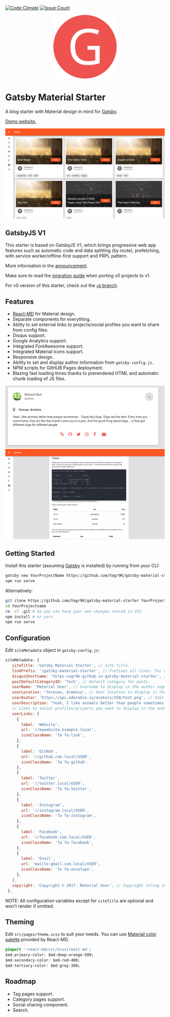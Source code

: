 [![Code Climate](https://codeclimate.com/github/Vagr9K/gatsby-material-starter/badges/gpa.svg)](https://codeclimate.com/github/Vagr9K/gatsby-material-starter)
[![Issue Count](https://codeclimate.com/github/Vagr9K/gatsby-material-starter/badges/issue_count.svg)](https://codeclimate.com/github/Vagr9K/gatsby-material-starter)
<div align="center">
    <img src="docs/logo.png" alt="Logo" width='200px' height='200px'/>
</div>

# Gatsby Material Starter
A blog starter with Material design in mind for [Gatsby](https://github.com/gatsbyjs/gatsby/).

[Demo website.](https://vagr9k.github.io/gatsby-material-starter/)

![Screenshot](docs/screenshot.png)

## GatsbyJS V1

This starter is based on GatsbyJS V1, which brings progressive web app features such as automatic code and data splitting (by route), prefetching, with service worker/offline-first support and PRPL pattern.

More information in the [announcement](https://www.gatsbyjs.org/blog/gatsby-first-beta-release/).

Make sure to read the [migration guide](https://www.gatsbyjs.org/docs/migrating-from-v0-to-v1/) when porting v0 projects to v1.

For v0 version of this starter, check out the [`v0` branch](https://github.com/Vagr9K/gatsby-material-starter/tree/v0).

## Features

* [React-MD](https://github.com/mlaursen/react-md) for Material design.
* Separate components for everything.
* Ablity to set external links to projects/social profiles you want to share from config files.
* Disqus support.
* Google Analytics support.
* Integrated FontAwesome support.
* Integrated Material Icons support.
* Responsive design.
* Ability to set and display author information from `gatsby-config.js`.
* NPM scripts for GitHUB Pages deployment.
* Blazing fast loading times thanks to prerendered HTML and automatic chunk loading of JS files.

![Author Segment Screenshot](docs/screenshot-author.png)
![Article Screenshot](docs/screenshot-article.png)

## Getting Started

Install this starter (assuming [Gatsby](https://github.com/gatsbyjs/gatsby/) is installed) by running from your CLI:

```sh
gatsby new YourProjectName https://github.com/Vagr9K/gatsby-material-starter
npm run serve
```

Alternatively:

```sh
git clone https://github.com/Vagr9K/gatsby-material-starter YourProjectName # Clone the project
cd YourProjectname
rm -rf .git # So you can have your own changes stored in VCS.
npm install # or yarn
npm run serve
```

## Configuration

 Edit `siteMetadata` object in `gatsby-config.js`:

 ```js
siteMetadata: {
    siteTitle: 'Gatsby Material Starter', // Site title.
    linkPrefix: '/gatsby-material-starter', // Prefixes all links. For cases when deployed to example.github.io/gatsby-material-starter/.
    disqusShortname: 'https-vagr9k-github-io-gatsby-material-starter', // Disqus shortname.
    postDefaultCategoryID: 'Tech', // Default category for posts.
    userName: 'Material User', // Username to display in the author segment.
    userLocation: 'Yerevan, Armenia', // User location to display in the author segment.
    userAvatar: 'https://api.adorable.io/avatars/150/test.png', // User avatar to display in the author segment.
    userDescription: "Yeah, I like animals better than people sometimes... Especially dogs. Dogs are the best. Every time you come home, they act like they haven't seen you in a year. And the good thing about dogs... is they got different dogs for different people.", // User description to display in the author segment.
    // Links to social profiles/projects you want to display in the author segment/navigation bar.
    userLinks: [
      {
        label: 'Website',
        url: '//mywebsite.example.local',
        iconClassName: 'fa fa-link',
      },
      {
        label: 'GitHub',
        url: '//github.com.local/USER',
        iconClassName: 'fa fa-github',
      },
      {
        label: 'Twitter',
        url: '//twitter.local/USER',
        iconClassName: 'fa fa-twitter',
      },
      {
        label: 'Instagram',
        url: '//instagram.local/USER',
        iconClassName: 'fa fa-instagram',
      },
      {
        label: 'Facebook',
        url: '//facebook.com.local/USER',
        iconClassName: 'fa fa-facebook',
      },
      {
        label: 'Enail',
        url: 'mailto:gmail.com.local/USER',
        iconClassName: 'fa fa-envelope',
      },
    ],
    copyright: 'Copyright © 2017. Material User', // Copyright string in the footer of the website.
  },
 ```

 NOTE: All configuration variables except for `siteTitle` are optional and won't render if omitted.

## Theming

Edit `src/pages/theme.scss` to suit your needs.
You can use [Material color palette](https://react-md.mlaursen.com/customization/colors) provided by React-MD.

```css
@import '~react-md/src/scss/react-md';
$md-primary-color: $md-deep-orange-500;
$md-secondary-color: $md-red-400;
$md-tertiary-color: $md-grey-300;
```

## Roadmap

* Tag pages support.
* Category pages support.
* Social sharing component.
* Search.
